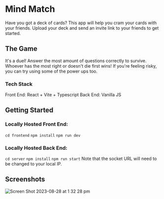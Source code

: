 # Mind Match
Have you got a deck of cards? This app will help you cram your cards with your friends.
Upload your deck and send an invite link to your friends to get started.

## The Game
It's a duel! Answer the most amount of questions correctly to survive. Whoever has the most right or doesn't die first wins!
If you're feeling risky, you can try using some of the power ups too.

### Tech Stack
Front End: React + Vite + Typescript
Back End: Vanilla JS

## Getting Started
### Locally Hosted Front End:
```cd frontend```
```npm install```
```npm run dev```
### Locally Hosted Back End:
```cd server```
```npm install```
```npm run start```
Note that the socket URL will need to be changed to your local IP.

## Screenshots
![Screen Shot 2023-08-28 at 1 32 28 pm](https://github.com/peclarke/mindmatch/assets/30831649/9f6bdb74-2dbf-4f45-890d-0d7f47a11c32)
